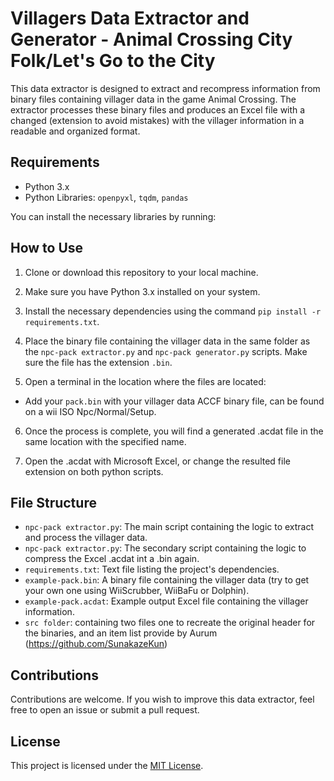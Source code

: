 # Villagers Data Extractor and Generator - Animal Crossing City Folk/Let's Go to the City

This data extractor is designed to extract and recompress information from binary files containing villager data in the game Animal Crossing. The extractor processes these binary files and produces an Excel file with a changed (extension to avoid mistakes) with the villager information in a readable and organized format.

## Requirements

- Python 3.x
- Python Libraries: `openpyxl`, `tqdm`, `pandas` 

You can install the necessary libraries by running:


## How to Use

1. Clone or download this repository to your local machine.

2. Make sure you have Python 3.x installed on your system.

3. Install the necessary dependencies using the command `pip install -r requirements.txt`.

4. Place the binary file containing the villager data in the same folder as the `npc-pack extractor.py` and `npc-pack generator.py` scripts. Make sure the file has the extension `.bin`.

5. Open a terminal in the location where the files are located:

- Add your `pack.bin` with your villager data ACCF binary file, can be found on a wii ISO Npc/Normal/Setup.

6. Once the process is complete, you will find a generated .acdat file in the same location with the specified name.

7. Open the .acdat with Microsoft Excel, or change the resulted file extension on both python scripts.

## File Structure

- `npc-pack extractor.py`: The main script containing the logic to extract and process the villager data.
- `npc-pack extractor.py`: The secondary script containing the logic to compress the Excel .acdat int a .bin again.
- `requirements.txt`: Text file listing the project's dependencies.
- `example-pack.bin`: A binary file containing the villager data (try to get your own one using WiiScrubber, WiiBaFu or Dolphin).
- `example-pack.acdat`: Example output Excel file containing the villager information.
- `src folder`: containing two files one to recreate the original header for the binaries, and an item list provide by Aurum (https://github.com/SunakazeKun)

## Contributions

Contributions are welcome. If you wish to improve this data extractor, feel free to open an issue or submit a pull request.

## License

This project is licensed under the [MIT License](LICENSE).
